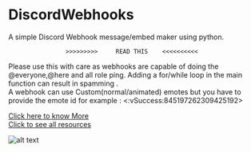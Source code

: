 # DiscordWebhooks
A simple Discord Webhook message/embed maker using python.


                    >>>>>>>>>     READ THIS    <<<<<<<<<<

Please use this with care as webhooks are capable of doing the @everyone,@here and all role ping. 
Adding a for/while loop in the main function can result in spamming . <br/>
A webhook can use Custom(normal/animated) emotes but you have to provide the emote id for example : <:vSuccess:845197262309425192> 


[Click here to know More](https://support.discord.com/hc/en-us/articles/228383668-Intro-to-Webhooks)<br/>
[Click to see all resources](https://discord.com/developers/docs/resources/webhook)

![alt text](https://hackaday.com/wp-content/uploads/2018/02/discord-python-webhooks-featured.jpg?w=800)
